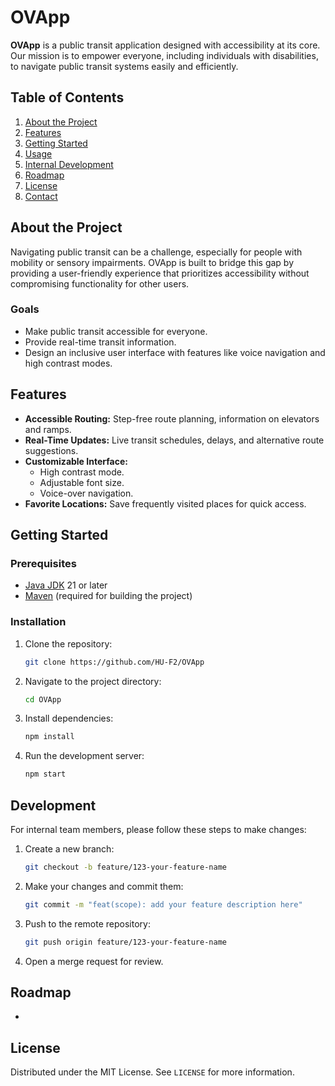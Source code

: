 
# OVApp

**OVApp** is a public transit application designed with accessibility at its core. Our mission is to empower everyone, including individuals with disabilities, to navigate public transit systems easily and efficiently.


## Table of Contents

1. [About the Project](#about-the-project)
2. [Features](#features)
3. [Getting Started](#getting-started)
4. [Usage](#usage)
5. [Internal Development](#internal-development)
6. [Roadmap](#roadmap)
7. [License](#license)
8. [Contact](#contact)


## About the Project

Navigating public transit can be a challenge, especially for people with mobility or sensory impairments. OVApp is built to bridge this gap by providing a user-friendly experience that prioritizes accessibility without compromising functionality for other users.

### Goals

- Make public transit accessible for everyone.
- Provide real-time transit information.
- Design an inclusive user interface with features like voice navigation and high contrast modes.


## Features

- **Accessible Routing:** Step-free route planning, information on elevators and ramps.
- **Real-Time Updates:** Live transit schedules, delays, and alternative route suggestions.
- **Customizable Interface:**
  - High contrast mode.
  - Adjustable font size.
  - Voice-over navigation.
- **Favorite Locations:** Save frequently visited places for quick access.


## Getting Started

### Prerequisites

- [Java JDK](https://openjdk.org/) 21 or later
- [Maven](https://maven.apache.org/) (required for building the project)

### Installation

1. Clone the repository:
   ```bash
   git clone https://github.com/HU-F2/OVApp
   ```
2. Navigate to the project directory:
   ```bash
   cd OVApp
   ```
3. Install dependencies:
   ```bash
   npm install
   ```
4. Run the development server:
   ```bash
   npm start
   ```


## Development

For internal team members, please follow these steps to make changes:

1. Create a new branch:
   ```bash
   git checkout -b feature/123-your-feature-name
   ```
2. Make your changes and commit them:
   ```bash
   git commit -m "feat(scope): add your feature description here"
   ```
3. Push to the remote repository:
   ```bash
   git push origin feature/123-your-feature-name
   ```
4. Open a merge request for review.


## Roadmap

-


## License

Distributed under the MIT License. See `LICENSE` for more information.
